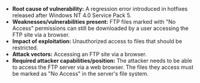 - **Root cause of vulnerability:** A regression error introduced in hotfixes released after Windows NT 4.0 Service Pack 5.
- **Weaknesses/vulnerabilities present:** FTP files marked with "No Access" permissions can still be downloaded by a user accessing the FTP site via a browser.
- **Impact of exploitation:** Unauthorized access to files that should be restricted.
- **Attack vectors:** Accessing an FTP site via a browser.
- **Required attacker capabilities/position:** The attacker needs to be able to access the FTP server via a web browser. The files they access must be marked as "No Access" in the server's file system.
